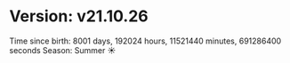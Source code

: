 # Version: v21.10.26
Time since birth: 8001 days, 192024 hours, 11521440 minutes, 691286400 seconds
Season: Summer ☀️
